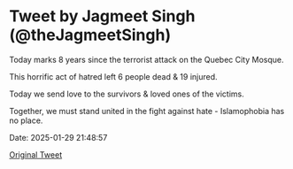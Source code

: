 # Tweet by Jagmeet Singh (@theJagmeetSingh)

Today marks 8 years since the terrorist attack on the Quebec City Mosque.

This horrific act of hatred left 6 people dead & 19 injured.

Today we send love to the survivors & loved ones of the victims.

Together, we must stand united in the fight against hate - Islamophobia has no place.

Date: 2025-01-29 21:48:57

[Original Tweet](https://x.com/theJagmeetSingh/status/1884720411575030198)
